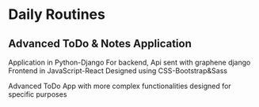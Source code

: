 # Daily Routines

## Advanced ToDo & Notes Application

Application in Python-Django For backend, Api sent with graphene django
Frontend in JavaScript-React
Designed using CSS-Bootstrap&Sass

Advanced ToDo App with more complex functionalities designed for specific purposes

